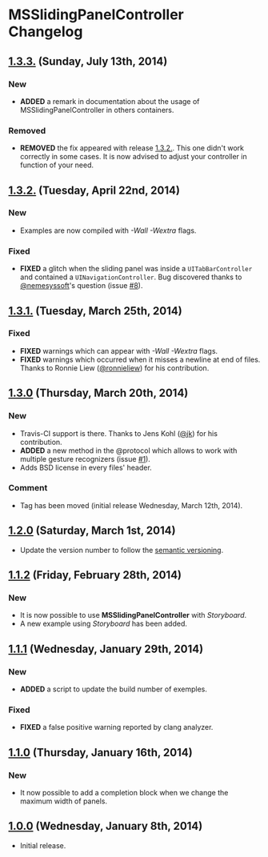 # MSSlidingPanelController Changelog
## [1.3.3.](https://github.com/SebastienMichoy/MSSlidingPanelController/releases/tag/1.3.3) (Sunday, July 13th, 2014)
### New
- **ADDED** a remark in documentation about the usage of MSSlidingPanelController in others containers.

### Removed
- **REMOVED** the fix appeared with release [1.3.2.](https://github.com/SebastienMichoy/MSSlidingPanelController/releases/tag/1.3.2). This one didn't work correctly in some cases. It is now advised to adjust your controller in function of your need.

## [1.3.2.](https://github.com/SebastienMichoy/MSSlidingPanelController/releases/tag/1.3.2) (Tuesday, April 22nd, 2014)
### New
- Examples are now compiled with *-Wall* *-Wextra* flags.

### Fixed
- **FIXED** a glitch when the sliding panel was inside a `UITabBarController` and contained a `UINavigationController`. Bug discovered thanks to [@nemesyssoft](https://github.com/nemesyssoft)'s question (issue [#8](https://github.com/SebastienMichoy/MSSlidingPanelController/issues/8)).

## [1.3.1.](https://github.com/SebastienMichoy/MSSlidingPanelController/releases/tag/1.3.1) (Tuesday, March 25th, 2014)
### Fixed
- **FIXED** warnings which can appear with *-Wall* *-Wextra* flags.
- **FIXED** warnings which occurred when it misses a newline at end of files. Thanks to Ronnie Liew ([@ronnieliew](https://github.com/ronnieliew)) for his contribution.

## [1.3.0](https://github.com/SebastienMichoy/MSSlidingPanelController/releases/tag/1.3.0) (Thursday, March 20th, 2014)
### New
- Travis-CI support is there. Thanks to Jens Kohl ([@jk](https://github.com/jk)) for his contribution.
- **ADDED** a new method in the @protocol which allows to work with multiple gesture recognizers (issue [#1](https://github.com/SebastienMichoy/MSSlidingPanelController/issues/1)).
- Adds BSD license in every files' header.

### Comment
- Tag has been moved (initial release Wednesday, March 12th, 2014).

## [1.2.0](https://github.com/SebastienMichoy/MSSlidingPanelController/releases/tag/1.2.0) (Saturday, March 1st, 2014)
- Update the version number to follow the [semantic versioning](http://semver.org).

## [1.1.2](https://github.com/SebastienMichoy/MSSlidingPanelController/releases/tag/1.1.2) (Friday, February 28th, 2014)
### New
- It is now possible to use **MSSlidingPanelController** with *Storyboard*.
- A new example using *Storyboard* has been added.

## [1.1.1](https://github.com/SebastienMichoy/MSSlidingPanelController/releases/tag/1.1.1) (Wednesday, January 29th, 2014)
### New
- **ADDED** a script to update the build number of exemples.

### Fixed
- **FIXED** a false positive warning reported by clang analyzer.

## [1.1.0](https://github.com/SebastienMichoy/MSSlidingPanelController/releases/tag/1.1.0) (Thursday, January 16th, 2014)
### New
- It now possible to add a completion block when we change the maximum width of panels.

## [1.0.0](https://github.com/SebastienMichoy/MSSlidingPanelController/releases/tag/1.0.0) (Wednesday, January 8th, 2014)
- Initial release.